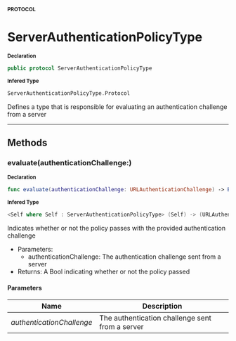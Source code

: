 <sub>**PROTOCOL**</sub>
# ServerAuthenticationPolicyType

<sub>**Declaration**</sub>
```swift
public protocol ServerAuthenticationPolicyType
```

<sub>**Infered Type**</sub>
```swift
ServerAuthenticationPolicyType.Protocol
```

Defines a type that is responsible for evaluating an authentication challenge from a server

--------------------



## Methods
### evaluate(authenticationChallenge:)

<sub>**Declaration**</sub>
```swift
func evaluate(authenticationChallenge: URLAuthenticationChallenge) -> Bool
```

<sub>**Infered Type**</sub>
```swift
<Self where Self : ServerAuthenticationPolicyType> (Self) -> (URLAuthenticationChallenge) -> Bool
```

Indicates whether or not the policy passes with the provided authentication challenge
- Parameters:
    - authenticationChallenge: The authentication challenge sent from a server
- Returns: A Bool indicating whether or not the policy passed

#### Parameters
| Name | Description |
| ---- | ----------- |
| *authenticationChallenge* | The authentication challenge sent from a server |